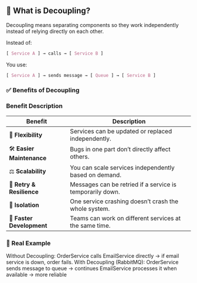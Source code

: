 ## 🧩 What is Decoupling?

Decoupling means separating components so they work independently instead of relying directly on each other.

Instead of:

```css
[ Service A ] → calls → [ Service B ]
```

You use:

```css
[ Service A ] → sends message → [ Queue ] → [ Service B ]
```

### ✅ Benefits of Decoupling

### Benefit Description

| Benefit                   | Description                                               |
| ------------------------- | --------------------------------------------------------- |
| 🔄 **Flexibility**        | Services can be updated or replaced independently.        |
| 🛠 **Easier Maintenance**  | Bugs in one part don’t directly affect others.            |
| ⚖️ **Scalability**        | You can scale services independently based on demand.     |
| 🔁 **Retry & Resilience** | Messages can be retried if a service is temporarily down. |
| 🔕 **Isolation**          | One service crashing doesn’t crash the whole system.      |
| 🚀 **Faster Development** | Teams can work on different services at the same time.    |

### 🧠 Real Example

Without Decoupling:
OrderService calls EmailService directly → if email service is down, order fails.
With Decoupling (RabbitMQ):
OrderService sends message to queue → continues
EmailService processes it when available → more reliable
